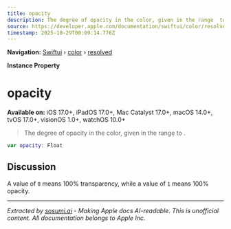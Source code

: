 ```yaml
---
title: opacity
description: The degree of opacity in the color, given in the range  to .
source: https://developer.apple.com/documentation/swiftui/color/resolved/opacity
timestamp: 2025-10-29T00:09:14.776Z
---
```


**Navigation:** [Swiftui](/documentation/swiftui) › [color](/documentation/swiftui/color) › [resolved](/documentation/swiftui/color/resolved)

**Instance Property**

# opacity

**Available on:** iOS 17.0+, iPadOS 17.0+, Mac Catalyst 17.0+, macOS 14.0+, tvOS 17.0+, visionOS 1.0+, watchOS 10.0+

> The degree of opacity in the color, given in the range  to .

```swift
var opacity: Float
```

## Discussion

A value of `0` means 100% transparency, while a value of `1` means 100% opacity.

---

*Extracted by [sosumi.ai](https://sosumi.ai) - Making Apple docs AI-readable.*
*This is unofficial content. All documentation belongs to Apple Inc.*
